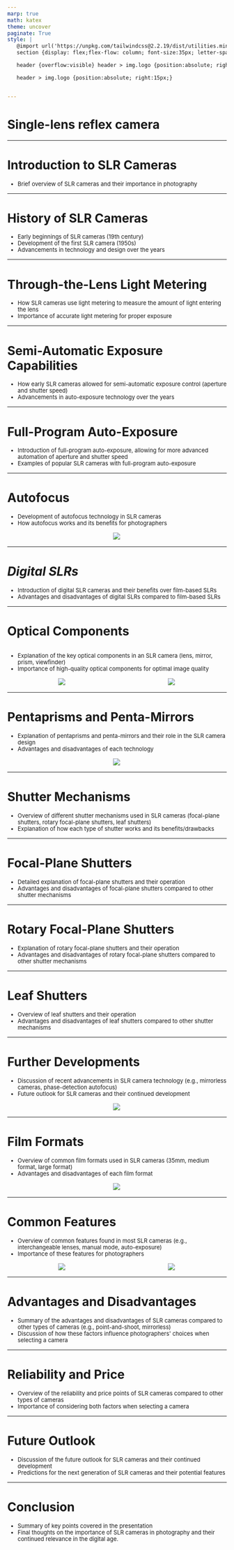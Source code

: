 ```yaml
---
marp: true
math: katex
theme: uncover
paginate: True
style: |
   @import url('https://unpkg.com/tailwindcss@2.2.19/dist/utilities.min.css');
   section {display: flex;flex-flow: column; font-size:35px; letter-spacing:1.4px;}

   header {overflow:visible} header > img.logo {position:absolute; right:15px;}

   header > img.logo {position:absolute; right:15px;}


---
```

<!-- backgroundImage: url('backgrounds/wwwatercolor (4).png') -->
<!-- _class: lead -->

 # Single-lens reflex camera

---
<style scoped>p,li {font-size:0.96em}</style>

 # Introduction to SLR Cameras

- Brief overview of SLR cameras and their importance in photography

---
<style scoped>p,li {font-size:0.88em}</style>

 # **History of SLR Cameras**
- Early beginnings of SLR cameras (19th century)
- Development of the first SLR camera (1950s)
- Advancements in technology and design over the years


---
<style scoped>p,li {font-size:0.92em}</style>

 # Through-the-Lens Light Metering
- How SLR cameras use light metering to measure the amount of light entering the lens
- Importance of accurate light metering for proper exposure


---
<style scoped>p,li {font-size:0.92em}</style>

 # Semi-Automatic Exposure Capabilities

- How early SLR cameras allowed for semi-automatic exposure control (aperture and shutter speed)
- Advancements in auto-exposure technology over the years

---
<style scoped>p,li {font-size:0.92em}</style>

 # Full-Program Auto-Exposure

- Introduction of full-program auto-exposure, allowing for more advanced automation of aperture and shutter speed
- Examples of popular SLR cameras with full-program auto-exposure

---
<style scoped>p,li {font-size:0.88em}</style>

 # **Autofocus**
- Development of autofocus technology in SLR cameras
- How autofocus works and its benefits for photographers
<div style="display: flex; flex: 1 1 auto; flex-flow: row; min-height: 0"><div style="display: flex; flex: 1 1 auto; justify-content: center;min-height:0;min-width:0; margin-bottom:0.1em;;margin-right:0.15em">
<img style='object-fit: contain; max-height:100%; max-width:100%; background-color: rgba(0,0,0,0);' src='https://upload.wikimedia.org/wikipedia/commons/thumb/0/03/CanonEOS100Viewfinder.JPG/220px-CanonEOS100Viewfinder.JPG'/>
</div>
</div>


---
<style scoped>p,li {font-size:0.92em}</style>

 # _Digital SLRs_

- Introduction of digital SLR cameras and their benefits over film-based SLRs
- Advantages and disadvantages of digital SLRs compared to film-based SLRs

---
<style scoped>p,li {font-size:0.84em}</style>

 # **Optical Components**
<div style='flex:1 1 auto; min-height:0;' class="grid grid-cols-8 gap-4">
<div style='display:flex; flex-flow:column; min-height:0;' class="col-span-4">

- Explanation of the key optical components in an SLR camera (lens, mirror, prism, viewfinder)
- Importance of high-quality optical components for optimal image quality
</div>

<div style='display:flex; flex-flow:column; min-height:0;' class="col-span-4">

<div style="display: flex; flex: 1 1 auto; flex-flow: row; min-height: 0"><div style="display: flex; flex: 1 1 auto; justify-content: center;min-height:0;min-width:0; margin-bottom:0.1em;;margin-right:0.15em">
<img style='object-fit: contain; max-height:100%; max-width:100%; background-color: rgba(0,0,0,0);' src='https://upload.wikimedia.org/wikipedia/commons/thumb/6/66/R-DSC08774-WMC.jpg/250px-R-DSC08774-WMC.jpg'/>
</div>
<div style="display: flex; flex: 1 1 auto; justify-content: center;min-height:0;min-width:0; margin-bottom:0.1em;;margin-right:0.15em">
<img style='object-fit: contain; max-height:100%; max-width:100%; background-color: rgba(0,0,0,0);' src='https://upload.wikimedia.org/wikipedia/commons/thumb/a/a0/SLR_cross_section.svg/250px-SLR_cross_section.svg.png'/>
</div>
</div>

</div>

</div>


---
<style scoped>p,li {font-size:0.88em}</style>

 # Pentaprisms and Penta-Mirrors
- Explanation of pentaprisms and penta-mirrors and their role in the SLR camera design
- Advantages and disadvantages of each technology
<div style="display: flex; flex: 1 1 auto; flex-flow: row; min-height: 0"><div style="display: flex; flex: 1 1 auto; justify-content: center;min-height:0;min-width:0; margin-bottom:0.1em;;margin-right:0.15em">
<img style='object-fit: contain; max-height:100%; max-width:100%; background-color: rgba(0,0,0,0);' src='https://upload.wikimedia.org/wikipedia/commons/thumb/6/66/SLR_Pentaprism.svg/250px-SLR_Pentaprism.svg.png'/>
</div>
</div>


---
<style scoped>p,li {font-size:0.92em}</style>

 # **Shutter Mechanisms**
- Overview of different shutter mechanisms used in SLR cameras (focal-plane shutters, rotary focal-plane shutters, leaf shutters)
- Explanation of how each type of shutter works and its benefits/drawbacks


---
<style scoped>p,li {font-size:0.92em}</style>

 # Focal-Plane Shutters

- Detailed explanation of focal-plane shutters and their operation
- Advantages and disadvantages of focal-plane shutters compared to other shutter mechanisms

---
<style scoped>p,li {font-size:0.92em}</style>

 # Rotary Focal-Plane Shutters

- Explanation of rotary focal-plane shutters and their operation
- Advantages and disadvantages of rotary focal-plane shutters compared to other shutter mechanisms

---
<style scoped>p,li {font-size:0.92em}</style>

 # **Leaf Shutters**

- Overview of leaf shutters and their operation
- Advantages and disadvantages of leaf shutters compared to other shutter mechanisms

---
<style scoped>p,li {font-size:0.88em}</style>

 # Further Developments
- Discussion of recent advancements in SLR camera technology (e.g., mirrorless cameras, phase-detection autofocus)
- Future outlook for SLR cameras and their continued development
<div style="display: flex; flex: 1 1 auto; flex-flow: row; min-height: 0"><div style="display: flex; flex: 1 1 auto; justify-content: center;min-height:0;min-width:0; margin-bottom:0.1em;;margin-right:0.15em">
<img style='object-fit: contain; max-height:100%; max-width:100%; background-color: rgba(0,0,0,0);' src='https://upload.wikimedia.org/wikipedia/commons/thumb/e/ef/Reflex_camera_%28description%29.svg/300px-Reflex_camera_%28description%29.svg.png'/>
</div>
</div>


---
<style scoped>p,li {font-size:0.88em}</style>

 # **Film Formats**
- Overview of common film formats used in SLR cameras (35mm, medium format, large format)
- Advantages and disadvantages of each film format
<div style="display: flex; flex: 1 1 auto; flex-flow: row; min-height: 0"><div style="display: flex; flex: 1 1 auto; justify-content: center;min-height:0;min-width:0; margin-bottom:0.1em;;margin-right:0.15em">
<img style='object-fit: contain; max-height:100%; max-width:100%; background-color: rgba(0,0,0,0);' src='https://upload.wikimedia.org/wikipedia/commons/thumb/0/03/White_Narciss_camera.JPG/300px-White_Narciss_camera.JPG'/>
</div>
</div>


---
<style scoped>p,li {font-size:0.84em}</style>

 # Common Features
- Overview of common features found in most SLR cameras (e.g., interchangeable lenses, manual mode, auto-exposure)
- Importance of these features for photographers
<div style="display: flex; flex: 1 1 auto; flex-flow: row; min-height: 0"><div style="display: flex; flex: 1 1 auto; justify-content: center;min-height:0;min-width:0; margin-bottom:0.1em;;margin-right:0.15em">
<img style='object-fit: contain; max-height:100%; max-width:100%; background-color: rgba(0,0,0,0);' src='https://upload.wikimedia.org/wikipedia/commons/thumb/d/db/Cut-away_Minotla_SLR_IMG_0378.jpg/220px-Cut-away_Minotla_SLR_IMG_0378.jpg'/>
</div>
<div style="display: flex; flex: 1 1 auto; justify-content: center;min-height:0;min-width:0; margin-bottom:0.1em;;margin-right:0.15em">
<img style='object-fit: contain; max-height:100%; max-width:100%; background-color: rgba(0,0,0,0);' src='https://upload.wikimedia.org/wikipedia/commons/thumb/d/d1/Cut-away_Minotla_SLR_IMG_0377.jpg/220px-Cut-away_Minotla_SLR_IMG_0377.jpg'/>
</div>
</div>


---
<style scoped>p,li {font-size:0.92em}</style>

 # Advantages and Disadvantages

- Summary of the advantages and disadvantages of SLR cameras compared to other types of cameras (e.g., point-and-shoot, mirrorless)
- Discussion of how these factors influence photographers' choices when selecting a camera

---
<style scoped>p,li {font-size:0.92em}</style>

 # Reliability and Price
- Overview of the reliability and price points of SLR cameras compared to other types of cameras
- Importance of considering both factors when selecting a camera


---
<style scoped>p,li {font-size:0.92em}</style>

 # Future Outlook

- Discussion of the future outlook for SLR cameras and their continued development
- Predictions for the next generation of SLR cameras and their potential features

---
<style scoped>p,li {font-size:0.92em}</style>

 # Conclusion

- Summary of key points covered in the presentation
- Final thoughts on the importance of SLR cameras in photography and their continued relevance in the digital age.